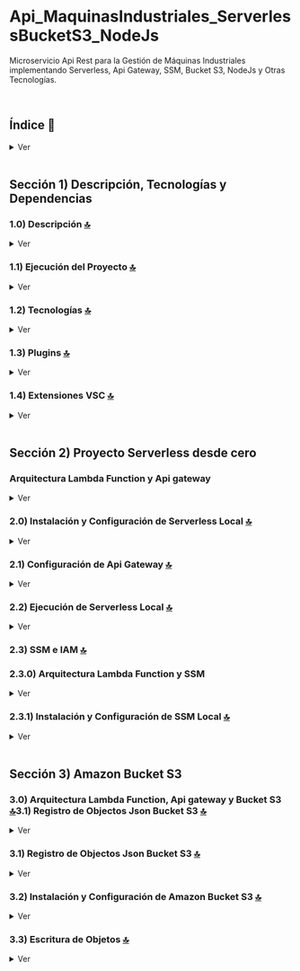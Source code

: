 # Api_MaquinasIndustriales_ServerlessBucketS3_NodeJs
Microservicio Api Rest para la Gestión de Máquinas Industriales implementando Serverless, Api Gateway, SSM, Bucket S3, NodeJs y Otras Tecnologías.


<br>

## Índice 📜

<details>
 <summary> Ver </summary>
 
 <br>
 
### Sección 1) Descripción, Tecnologías y Dependencias 
 
 - [1.0) Descripción del Proyecto.](#10-descripción-)
 - [1.1) Ejecución del Proyecto.](#11-ejecución-del-proyecto-)
 - [1.2) Tecnologías.](#12-tecnologías-)
 - [1.3) Plugins.](#13-plugins-)
 - [1.4) Extensiones VSC.](#14-extensiones-vsc-)
 
### Sección 2) Proyecto Serverless desde cero 
 
 - [2.0) Instalación y Configuración de Serverless Local](#20-instalación-y-configuración-de-serverless-local-)
 - [2.1) Configuración de Api Gateway](#21-configuración-de-api-gateway-) 
 - [2.2) Ejecución de Serverless Local](#22-ejecución-de-serverless-local-)
 - [2.3) SSM y IAM](#23-ssm-y-iam-)
      - [2.3.0) Arquitectura Lambda Function y SSM](#230-arquitectura-lambda-function-y-ssm)
      - [2.3.1) Instalación y Configuración de SSM Local](#231-instalación-y-configuración-de-ssm-local-)
 
### Sección 3) Amazon Bucket S3
 
 - [3.0) Arquitectura Lambda Function, Api gateway y Bucket S3](#30-arquitectura-lambda-function-api-gateway-y-bucket-s3-)
 - [3.1) Registro de Objectos Json Bucket S3](#31-registro-de-objectos-json-bucket-s3-)
 - [3.2) Instalación y Configuración de Amazon Bucket S3](#32-instalación-y-configuración-de-amazon-bucket-s3-)
 - [3.3) Escritura de objetos ](#33-escritura-de-objetos)
   


<br>

</details>


<br>

## Sección 1) Descripción, Tecnologías y Dependencias 


### 1.0) Descripción [🔝](#índice-) 

<details>
  <summary>Ver</summary>
 
 <br>

* ipsum

<br>

</details>


### 1.1) Ejecución del Proyecto [🔝](#índice-)

<details>
  <summary>Ver</summary>

* Crear un entorno de trabajo a través de algún IDE
* Clonar el Proyecto ( `git clone https://github.com/andresWeitzel/Api_MaquinasIndustriales_ServerlessBucketS3_NodeJs` )
* Dentro del directorio instalar todos los plugins implementados
  * `npm install -g serverless`
  * `npm i serverless-offline`
  * `npm install serverless-offline serverless-offline-ssm --save-dev`
  * `npm install serverless-s3-local --save-dev`
* Levantar Serverless en Local (`sls offline start`)
* Comprobar respuestas de los endpoints generados a través de alguna herramienta Cliente Http (Ej:Postman)


<br>

</details>


### 1.2) Tecnologías [🔝](#índice-)

<details>
  <summary>Ver</summary>
 
 <br>

| **Tecnologías** | **Versión** | **Finalidad** |               
| ------------- | ------------- | ------------- |
| [SDK](https://www.serverless.com/framework/docs/guides/sdk) | 4.3.2  | Inyección Automática de Módulas para Lambdas |
| [Serverless Framework Core](https://www.serverless.com//blog/serverless-framework-v3-is-live) | 3.23.0 | Core Servicios AWS |
| [Serverless Plugin](https://www.serverless.com/plugins) | 6.2.2  | Librerías para la Definición Modular |
| [Systems Manager Parameter Store (SSM)](https://docs.aws.amazon.com/systems-manager/latest/userguide/systems-manager-parameter-store.html) | 3.0 | Manejo de Variables de Entorno |
| [Amazon Api Gateway](https://docs.aws.amazon.com/apigateway/latest/developerguide/welcome.html) | 2.0 | Gestor, Autenticación, Control y Procesamiento de la Api |
| [Amazon S3 Bucket](https://aws.amazon.com/es/s3/) | 3.0 | Contenedor de Objetos |
| [NodeJS](https://nodejs.org/en/) | 14.18.1  | Librería JS |
| [VSC](https://code.visualstudio.com/docs) | 1.72.2  | IDE |
| [Postman](https://www.postman.com/downloads/) | 10.11  | Cliente Http |
| [CMD](https://learn.microsoft.com/en-us/windows-server/administration/windows-commands/cmd) | 10 | Símbolo del Sistema para linea de comandos | 
| [Git](https://git-scm.com/downloads) | 2.29.1  | Control de Versiones |


<br>

</details>


### 1.3) Plugins [🔝](#índice-)

<details>
  <summary>Ver</summary>
 
| **Plugin** | 
| ------------- |
| [serverless-offline](https://www.serverless.com/plugins/serverless-offline) |
| [serverless-offline-ssm](https://www.npmjs.com/package/serverless-offline-ssm) |
| [serverless-s3-local](https://www.serverless.com/plugins/serverless-s3-local) |


<br>

</details>



### 1.4) Extensiones VSC [🔝](#índice-)

<details>
 <summary>Ver</summary>

| **Extensión** |              
| -------------  | 
| Prettier - Code formatter |
| YAML - Autoformatter .yml (alt+shift+f) |
| YAML-fm Linter |
| DotENV |

<br>

</details>



<br>

## Sección 2) Proyecto Serverless desde cero

### Arquitectura Lambda Function y Api gateway 

<details>
  <summary>Ver</summary>
 
 
 <br>
 
<img src="./doc/lambdasApiGateway.png" style="width: 70%; height: 70%"/>

<br>
 

</details>


### 2.0) Instalación y Configuración de Serverless Local [🔝](#índice-)

<details>
 <summary>Ver</summary>
 
 <br>

* Una vez abierto el proyecto instalamos  serverless de forma Global `npm install -g serverless`
* Seguidamente creamos toda la config de serverless para nuestro proyecto(en mi caso el nombre del proyecto es `api-maquinas-industriales` ) `serverless create --template aws-nodejs --path api-maquinas-industriales && cd api-maquinas-industriales`
* Luego inicializamos el package.json en el proyecto `npm init -y`.
* Instalamos el plugin serverless-offline `npm i serverless-offline`
* Comprobamos versión `serverless --version`
* Salida Esperada ..

   ``` bash
    Framework Core: 3.23.0
    Plugin: 6.2.2
    SDK: 4.3.2

   ```
* Agregamos el plugin instalado de serverless-offline al archivo `serverless.yml`
* Configuramos los diversos parámetros necesarios del provider
* Vamos a trabajar todas las lambdas dentro del directorio `src/lambdas/` por asuntos de modularización de código
* Renombramos la lambda `handler.js` para `hello.js`
* Configuramos tipo de método y path a través de httpApi.
* Configuramos el puerto http 
* Archivo serveless.yml..

  ``` yml
  

      service: api-maquinas-industriales

      frameworkVersion: '3'

      provider:
        name: aws
        runtime: nodejs14.x
        stage: offline
        region : us-west-1
        memorySize: 512
        timeout : 20

      plugins:
        - serverless-offline 

      custom: 
        serverless-offline:
          httpPort: 4000 


      functions:
        hello:
          handler: src/lambdas/hello.msg
          events:
            - httpApi:
                method: GET
                path: hello


  ```
* La lambda `hello.js` la movemos al directorio ya mencionado `src/lambdas/`
* Archivo Lambda hello.js..
    
    ```js
     'use strict';

      module.exports.msg = async (event) => {
        return {
          statusCode: 200,
          body: JSON.stringify(
            {
              message: 'HELLO',
              input: event,
            },
            null,
            2
          ),
        };

      };

    
    ```
   
  
<br>   

* Guía Oficial : https://www.serverless.com//blog/serverless-framework-v3-is-live   
* Guía Recomendada : https://medium.com/@patricio.aranguiz/serverless-offline-aws-lambda-api-gateway-15a4dfdfbc16
* Config Parámetros Provider : https://www.tutorialspoint.com/serverless/serverless_regions_memory_size_timeouts.htm


<br>

</details>


 
### 2.1) Configuración de Api Gateway [🔝](#índice-) 

<details>
 <summary>Ver</summary>
 
 <br>
 
* API Gateway gestiona todas las tareas relacionadas con la aceptación y el procesamiento de centenares de miles de llamadas simultáneas a la API. Estas tareas incluyen la administración del tráfico, el control de la autorización y el acceso, el monitoreo y la administración de versiones de la API.
* No es necesario la instalación de ningún paquete adicional, este servicio viene incluido en la instalación principal de serverless.
* Para cada lambda es necesario adicionar el parametro `private: true` dentro de `- httpApi` para que se aplique la restricción de acceso correctamente.
* Vamos a generar una sección de `resources` . Esta es la plantilla de CloudFormation (Servicio de recursos de AWS) para declarar los recursos de serverless a utilizar.
* En este caso vamos a extender los diversos manejos de recursos para nuestra Api Gateway. (Tipos, Templates y Códigos de Respuesta).
* La configuración General de nuestro `serverless.yml` quedaría...

     ``` yml
  
      service: api-maquinas-industriales

      frameworkVersion: '3'

      provider:
        name: aws
        runtime: nodejs14.x
        stage: offline
        region : us-west-1
        memorySize: 512
        timeout : 20

      plugins:
        - serverless-offline 

      custom: 
        serverless-offline:
          httpPort: 4000 


      functions:
        hello:
          handler:  src/lambdas/hello.msg
          events:
            - httpApi:
                method: GET
                path: hello
                private: true

   resources:
     Resources:
       ApiGatewayRestApi:
         Type: AWS::ApiGateway::RestApi
         Properties:
           Name: apiGatewayRestApi
       #### Gateway Response INIT
       GatewayResponseDefault400:
         Type: 'AWS::ApiGateway::GatewayResponse'
         Properties:
           RestApiId: 
             Ref: 'ApiGatewayRestApi'
           ResponseType: DEFAULT_4XX
           ResponseTemplates:
             application/json: "{\"error\":{\"code\":\"custom-4XX-generic\",\"message\":$context.error.messageString},\"requestId\":\"$context.requestId\"}"
       GatewayResponseDefault500:
         Type: 'AWS::ApiGateway::GatewayResponse'
         Properties:
           RestApiId: 
             Ref: 'ApiGatewayRestApi'
           ResponseType: DEFAULT_5XX
           ResponseTemplates:
             application/json: "{\"error\":{\"code\":\"custom-5XX-generic\",\"message\":$context.error.messageString},\"requestId\":\"$context.requestId\"}"
       GatewayResponseAccessDeied:
         Type: 'AWS::ApiGateway::GatewayResponse'
         Properties:
           RestApiId: 
             Ref: 'ApiGatewayRestApi'
           ResponseType: ACCESS_DENIED
           ResponseTemplates:
             application/json: "{\"error\":{\"code\":\"custom-403-access-denied\",\"message\":$context.error.messageString},\"requestId\":\"$context.requestId\"}"
       GatewayResponseApiConfigurationError:
         Type: 'AWS::ApiGateway::GatewayResponse'
         Properties:
           RestApiId: 
             Ref: 'ApiGatewayRestApi'
           ResponseType: API_CONFIGURATION_ERROR
           ResponseTemplates:
             application/json: "{\"error\":{\"code\":\"custom-500-api-configuration-error\",\"message\":$context.error.messageString},\"requestId\":\"$context.requestId\"}"
       GatewayResponseAuthorizerConfigurationError:
         Type: 'AWS::ApiGateway::GatewayResponse'
         Properties:
           RestApiId: 
             Ref: 'ApiGatewayRestApi'
           ResponseType: AUTHORIZER_CONFIGURATION_ERROR
           ResponseTemplates:
             application/json: "{\"error\":{\"code\":\"custom-500-authorizer-configuration-error\",\"message\":$context.error.messageString},\"requestId\":\"$context.requestId\"}"
       GatewayResponseAuthorizerFailure:
         Type: 'AWS::ApiGateway::GatewayResponse'
         Properties:
           RestApiId: 
             Ref: 'ApiGatewayRestApi'
           ResponseType: AUTHORIZER_FAILURE
           ResponseTemplates:
             application/json: "{\"error\":{\"code\":\"custom-500-authorizer-failure\",\"message\":$context.error.messageString},\"requestId\":\"$context.requestId\"}"
       GatewayResponseBadRequestBody:
         Type: 'AWS::ApiGateway::GatewayResponse'
         Properties:
           RestApiId: 
             Ref: 'ApiGatewayRestApi'
           ResponseType: BAD_REQUEST_BODY
           ResponseTemplates:
             application/json: "{\"error\":{\"code\":\"custom-400-bad-request-body\",\"message\":$context.error.messageString},\"requestId\":\"$context.requestId\"}"
       GatewayResponseBadRequestParameters:
         Type: 'AWS::ApiGateway::GatewayResponse'
         Properties:
           RestApiId: 
             Ref: 'ApiGatewayRestApi'
           ResponseType: BAD_REQUEST_PARAMETERS
           ResponseTemplates:
             application/json: "{\"error\":{\"code\":\"custom-400-bad-request-parameters\",\"message\":$context.error.messageString},\"requestId\":\"$context.requestId\"}"
       GatewayResponseExpiredToken:
         Type: 'AWS::ApiGateway::GatewayResponse'
         Properties:
           RestApiId: 
             Ref: 'ApiGatewayRestApi'
           ResponseType: EXPIRED_TOKEN
           ResponseTemplates:
             application/json: "{\"error\":{\"code\":\"custom-403-expired-token\",\"message\":$context.error.messageString},\"requestId\":\"$context.requestId\"}"
       GatewayResponseIntegrationFailure:
         Type: 'AWS::ApiGateway::GatewayResponse'
         Properties:
           RestApiId: 
             Ref: 'ApiGatewayRestApi'
           ResponseType: INTEGRATION_FAILURE
           ResponseTemplates:
             application/json: "{\"error\":{\"code\":\"custom-504-integration-failure\",\"message\":$context.error.messageString},\"requestId\":\"$context.requestId\"}"
       GatewayResponseIntegrationTimeout:
         Type: 'AWS::ApiGateway::GatewayResponse'
         Properties:
           RestApiId: 
             Ref: 'ApiGatewayRestApi'
           ResponseType: INTEGRATION_TIMEOUT
           ResponseTemplates:
             application/json: "{\"error\":{\"code\":\"custom-504-integration-timeout\",\"message\":$context.error.messageString},\"requestId\":\"$context.requestId\"}"
       GatewayResponseInvalidApiKey:
         Type: 'AWS::ApiGateway::GatewayResponse'
         Properties:
           RestApiId: 
             Ref: 'ApiGatewayRestApi'
           ResponseType: INVALID_API_KEY
           ResponseTemplates:
             application/json: "{\"error\":{\"code\":\"custom-403-invalid-api-key\",\"message\":$context.error.messageString},\"requestId\":\"$context.requestId\"}"
       GatewayResponseInvalidSignature:
         Type: 'AWS::ApiGateway::GatewayResponse'
         Properties:
           RestApiId: 
             Ref: 'ApiGatewayRestApi'
           ResponseType: INVALID_SIGNATURE
           ResponseTemplates:
             application/json: "{\"error\":{\"code\":\"custom-403-invalid-signature\",\"message\":$context.error.messageString},\"requestId\":\"$context.requestId\"}"
       GatewayResponseMissingAuthenticationToken:
         Type: 'AWS::ApiGateway::GatewayResponse'
         Properties:
           RestApiId: 
             Ref: 'ApiGatewayRestApi'
           ResponseType: MISSING_AUTHENTICATION_TOKEN
           ResponseTemplates:
             application/json: "{\"error\":{\"code\":\"custom-403-missing-authentication-token\",\"message\":$context.error.messageString},\"requestId\":\"$context.requestId\"}"
       GatewayResponseQuotaExceeded:
         Type: 'AWS::ApiGateway::GatewayResponse'
         Properties:
           RestApiId: 
             Ref: 'ApiGatewayRestApi'
           ResponseType: QUOTA_EXCEEDED
           ResponseTemplates:
             application/json: "{\"error\":{\"code\":\"custom-429-quota-exceeded\",\"message\":$context.error.messageString},\"requestId\":\"$context.requestId\"}"
       GatewayResponseRequestTooLarge:
         Type: 'AWS::ApiGateway::GatewayResponse'
         Properties:
           RestApiId: 
             Ref: 'ApiGatewayRestApi'
           ResponseType: REQUEST_TOO_LARGE
           ResponseTemplates:
             application/json: "{\"error\":{\"code\":\"custom-413-request-too-large\",\"message\":$context.error.messageString},\"requestId\":\"$context.requestId\"}"
       GatewayResponseResourceNotFound:
         Type: 'AWS::ApiGateway::GatewayResponse'
         Properties:
           RestApiId: 
             Ref: 'ApiGatewayRestApi'
           ResponseType: RESOURCE_NOT_FOUND
           ResponseTemplates:
             application/json: "{\"error\":{\"code\":\"custom-404-resource-not-found\",\"message\":$context.error.messageString},\"requestId\":\"$context.requestId\"}"
       GatewayResponseThrottled:
         Type: 'AWS::ApiGateway::GatewayResponse'
         Properties:
           RestApiId: 
             Ref: 'ApiGatewayRestApi'
           ResponseType: THROTTLED
           ResponseTemplates:
             application/json: "{\"error\":{\"code\":\"custom-429-throttled\",\"message\":$context.error.messageString},\"requestId\":\"$context.requestId\"}"
       GatewayResponseUnauthorized:
         Type: 'AWS::ApiGateway::GatewayResponse'
         Properties:
           RestApiId: 
             Ref: 'ApiGatewayRestApi'
           ResponseType: UNAUTHORIZED
           ResponseTemplates:
             application/json: "{\"error\":{\"code\":\"custom-401-unauthorized\",\"message\":$context.error.messageString},\"requestId\":\"$context.requestId\"}"
       GatewayResponseUnauthorizedMediType:
         Type: 'AWS::ApiGateway::GatewayResponse'
         Properties:
           RestApiId: 
             Ref: 'ApiGatewayRestApi'
           ResponseType: UNSUPPORTED_MEDIA_TYPE
           ResponseTemplates:
             application/json: "{\"error\":{\"code\":\"custom-415-unsupported-media-type\",\"message\":$context.error.messageString},\"requestId\":\"$context.requestId\"}"
       #### Gateway Response END

  ```


* Código Base : https://gist.github.com/jonatassaraiva/4c33dd8225605c02318cd71a55b2335d


<br>

</details>




### 2.2) Ejecución de Serverless Local [🔝](#índice-)

<details>
 <summary>Ver</summary>
 
 <br>

* Por defecto tenemos configurado una lambda llamada hello a través de su función .msg
* Comprobamos la config generada.
* Además tenemos configurada la seguridad y manejo de responses por parte de la Api Gateway, esta nos provera un token de acceso (x-api-key) para el acceso a cada lambda.
* Levantamos serverless con el comando `sls offline start` o `serverless offline start`
* Visualizamos el endpoint local que serverless nos genera..

     ``` bash
     Starting Offline at stage dev (us-east-1)

     Offline [http for lambda] listening on http://localhost:3002
   Function names exposed for local invocation by aws-sdk:
              * hello: api-maquinas-industriales-offline-hello
   Remember to use 'x-api-key' on the request headers.
   Key with token: 'd41d8cd98f00b204e9800998ecf8427e'           
              
    GET | http://localhost:4000/hello   
    POST | http://localhost:4000/2015-03-31/functions/hello/invocations 
    
    Server ready: http://localhost:4000
  ``` 
* Abrimos alguna herramienta para generar peticiones http (ej: Postman) y generamos una request al endpoint generado junto con la api key de nuestro gateway  
* Seleccionamos método `GET`, luego escribimos el endpoint `http://localhost:4000/hello`, seguidamente pestaña `Headers` en `KEY` colocamos `x-api-key` y en `VALUE` colocamos el token generado `d41d8cd98f00b204e9800998ecf8427e`.
* Procedemos a ejecutar la request y podemos comprobar la metadata de la lambda en la consola de postman
* También obtenemos la respuesta por consola..
  
  ``` bash
    GET /hello (λ: hello)
   (λ: hello) RequestId: 63fc1719-ae56-4d56-8296-87d45b44fc96  Duration: 124.64 ms  Billed Duration: 125 ms
  ```

<br>

</details>



### 2.3) SSM e IAM [🔝](#índice-)

### 2.3.0) Arquitectura Lambda Function y SSM 

<details>
 <summary>Ver</summary>
 
<br>
 
<img src="./doc/ssmLambdas.png" style="width: 70%; height: 70%"/>

<br>

</details>


### 2.3.1) Instalación y Configuración de SSM Local [🔝](#índice-)


<details>
 <summary>Ver</summary>
 
 <br>
 
* Instalamos el plugin `npm install serverless-offline serverless-offline-ssm --save-dev`
* Agregamos el complemento dentro del serverless.yml. Es importante mantener el orden siguiente (serverless-offline siempre último por temas de compatibilidad).
   
  ``` YML
    plugins:
       - serverless-offline-ssm
       - serverless-offline
  ``` 
* Dentro del proyecto creamos el archivo `serverless.env.yml` que será el que contenga los valores de las variables de entorno de nuestro proyecto
* Dentro de dicho archivo colocamos una variable test para comprobar su funcionamiento.. 
  
  ``` YML
    HELLO_TEST : ${ssm:/hello_test}  
  ```
* Relacionamos el arhivo `serverless.env.yml` dentro del `serverless.yml` agregando el parametro `enviroment` junto a dicho archivo..
 
  ``` YML
   provider:
     name: aws
     runtime: nodejs14.x
     stage: offline
     region : us-west-1
     memorySize: 512
     timeout : 10
     environment: ${file(serverless.env.yml)}  
  ``` 
* Seguidamente vamos a configurar el ssm dentro del bloque `custom` para el archivo `serverless.yml` 
* Agregamos el stage (IMPORTANTE RESPETAR EL STAGE DEL PROVIDER Y DEL SSM) y la variable test, quedando..

  ``` YML
    custom:
     serverless-offline-ssm:
       stages:
         - offline
       ssm:
         '/hello_test': 'HELLO SSM'
     serverless-offline:
       httpPort: 4000  
  ```
* Por último utilizamos dicha variable en la lambda declarada, para invocar una variable de entorno utilizamos `process.env.variable`.
* Ejecutar serverless, es recomendable luego de cada instalación y agregado de plugin reiniciar el IDE para que los cambios se produzcan de forma correcta.
 
    ```js
      'use strict';

      module.exports.hello = async (event) => {
        return {
          statusCode: 200,
          body: JSON.stringify(
            {
              message: process.env.HELLO_TEST,
              input: event,
            },
            null,
            2
          ),
        };

      };

   ```
* Ejecutamos el programa, realizamos la petición get a través de postman a nuestra lambda y podemos visualizar la metadata de la misma junto con nuestra variable de entorno.
* Salida Esperada..

     ```cmd
        {
          "message": "HELLO SSM",
          "input": {
              "body": null,
              "cookies": [],
              "headers": {
                  "x-api-key": "d41d8cd98f00b204e9800998ecf8427e",
                  "content-type": "application/json",
                  "user-agent": "PostmanRuntime/7.29.2",
                  "accept": "*/*",
                  "cache-control": "no-cache",
                  "postman-token": "ea2e186f-732f-450e-abf2-4572b3e0206b",
                  "host": "localhost:4000",
                  "accept-encoding": "gzip, deflate, br",
                  "connection": "keep-alive",
                  "content-length": "163"
              },
              "isBase64Encoded": false,
              "pathParameters": null,
              "queryStringParameters": null,
              "rawPath": "/hello",
              "rawQueryString": "",
              "requestContext": {
                  "accountId": "offlineContext_accountId",
                  "apiId": "offlineContext_apiId",
                  "authorizer": {
                      "jwt": {}
                  },
                  "domainName": "offlineContext_domainName",
                  "domainPrefix": "offlineContext_domainPrefix",
                  "http": {
                      "method": "GET",
                      "path": "/hello",
                      "protocol": "HTTP/1.1",
                      "sourceIp": "127.0.0.1",
                      "userAgent": "PostmanRuntime/7.29.2"
                  },
                  "requestId": "offlineContext_resourceId",
                  "routeKey": "GET hello",
                  "stage": "$default",
                  "time": "31/Oct/2022:23:49:02 -0300",
                  "timeEpoch": 1667270942415
              },
              "routeKey": "GET hello",
              "stageVariables": null,
              "version": "2.0"
          }
      }
    ```

<br>

</details>


<br>

## Sección 3) Amazon Bucket S3



### 3.0) Arquitectura Lambda Function, Api gateway y Bucket S3 [🔝](#índice-)3.1) Registro de Objectos Json Bucket S3 [🔝](#índice-)

<details>
 <summary>Ver</summary>
 
 <br>
 
 <img src="./doc/bucketLambdas.jpeg" style="width: 70%; height: 70%"/>
 
 <br>

</details>
 
 
 
### 3.1) Registro de Objectos Json Bucket S3 [🔝](#índice-)
 
<details>
 <summary>Ver</summary>
 
 <br>
  
 <img src="./doc/bucketObject.png" style="width: 70%; height: 70%"/>
 
 <br>

</details>
 



### 3.2) Instalación y Configuración de Amazon Bucket S3 [🔝](#índice-)

<details>
 <summary>Ver</summary>
 
 <br>
  
* Amazon Simple Storage Service (Amazon S3) es un servicio de almacenamiento de objetos que ofrece escalabilidad, disponibilidad de datos, seguridad y rendimiento líderes en el sector. 
* Vamos a instalar el plugin en local `npm install serverless-s3-local --save-dev`
* Agregamos el mismo en la sección plugin del .yml, quedando...

  ``` YML
   plugins:
     - serverless-s3-local
     - serverless-offline-ssm
     - serverless-offline 
  ```
* Ejecutar serverless, es recomendable luego de cada instalación y agregado de plugin reiniciar el IDE para que los cambios se produzcan de forma correcta.
* Seguidamente vamos a declarar una lambda de tipo bucket que nos gestione toda la metadata para las acciones que se realice en tiempo de ejecución.
* Definimos el path de dicha lambda en el archivo `serverless.yml`

  ``` YML
  functions:
     bucketS3:
       handler : src/lambdas/bucketS3.config
       events:
         - s3: local-bucket
           event: s3:*
  ```
* Definimos la configuración y nombre de dicho bucket 

  ``` YML
      resources:
        Resources:
          Bucket:
            Type: AWS::S3::Bucket
            Properties:
              BucketName: FILE_UPLOAD_BUCKET
  ```

* Creamos dicha lambda `bucketS3.js` dentro de `src/lambdas/`

   ``` js
      //=================== METADATA BUCKET =================
   module.exports.config = (event, context) => {
       console.log(JSON.stringify(event));
       console.log(JSON.stringify(context));
       console.log(JSON.stringify(process.env));
     };
     //=================== FIN METADATA BUCKET =================
   
   ```
* Ejecutamos serverless y verificamos que no surjan errores.   
   

 <br>

</details>



### 3.3) Escritura de Objetos [🔝](#índice-)

<details>
 <summary>Ver</summary>
 
 <br>
 
* Los objetos son las entidades de datos en sí, es decir, nuestros archivos. Un object almacena tanto los datos como los metadatos necesarios para S3. 
* Para este ejemplo vamos a modulizar código y abstraernos de las lambdas con respecto a las operaciones de escritura y lectura para el bucket, por ende crearemos funciones que realicen esto.
* Creamos un nuevo directorio `src/utils/bucket`.
* Dentro del mismo el archivo `appendBucket.js`
* Crearemos una función que espere como parámetro el tipo de objeto a almacenar y toda la lógica del bucket dentro de esta.
* Para utilizar la funcionalidad de los buckets es necesario importar el skd de aws, de esta forma podremos instanciar un objeto del tipo S3Client. Para este objeto se le podrán pasar las credenciales necesarias para trabajar en local (S3ERVER) y declarar otros params 
* Seguidamente utilizaremos el método send para indicar el nombre del bucket (`Bucket`) y su llave (`key`). Además de indicarle el objeto a almacenar (`Body`).

   ``` js
     //Imports
     "use strict";
     const { S3Client, PutObjectCommand } = require("@aws-sdk/client-s3");


     //======= APPEND BUCKET ===========
     async function put(appendData) {
       try {


         const client = new S3Client({
           forcePathStyle: true,
           credentials: {
             accessKeyId: "S3RVER", // This specific key is required when working offline
             secretAccessKey: "S3RVER",
           },
           endpoint: "http://localhost:4569",
         });

         client.send(
           new PutObjectCommand({
             Bucket: "local-bucket",
             Key: "bucketS3.json",
             Body: await appendData,
           })
         );
       } catch (error) {
         console.log(error);
       }
     }
     //======= END APPEND ===========

     module.exports = { put };  
   
   ```

* Seguidamente configuramos una lambda, es necesario su definición en el serverless.yml

   ``` yml
    functions:
      createMachine:
        handler: src/lambdas/createMachine.post
        description: STORING INDUSTRIAL MACHINES IN BUCKET S3.
        events:
          - httpApi:
              method: POST
              path: /dev/machine/
              private: true
   ```
   
* Crearemos la lambda configurada dentro de `src/lambdas/` para que ejecute dicho proceso de escritura del bucket.  


 <br>

</details>











